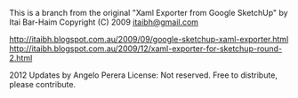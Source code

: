This is a branch from the original "Xaml Exporter from Google SketchUp" by Itai Bar-Haim
 Copyright (C) 2009 itaibh@gmail.com

http://itaibh.blogspot.com.au/2009/09/google-sketchup-xaml-exporter.html
http://itaibh.blogspot.com.au/2009/12/xaml-exporter-for-sketchup-round-2.html

2012 Updates by Angelo Perera
License: Not reserved. Free to distribute, please contribute.